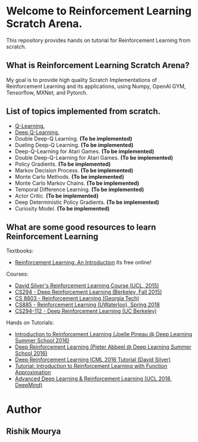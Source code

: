 # Welcome to Reinforcement Learning Scratch Arena.
This repository provides hands on tutorial for Reinforcement Learning from scratch.

## What is Reinforcement Learning Scratch Arena?

My goal is to provide high quality Scratch Implementations of Reinforcement Learning and its applications, using Numpy, OpenAI GYM, Tensorflow, MXNet, and Pytorch.

## List of topics implemented from scratch.
- [Q-Learning.](https://github.com/braindotai/Reinforcement-Learning-Scratch-Arena/tree/master/Q-Learning)
- [Deep Q-Learning.](https://github.com/braindotai/Reinforcement-Learning-Scratch-Arena/tree/master/Q-Learning)
- Double Deep-Q Learning. __(To be implemented)__
- Dueling Deep-Q Learning. __(To be implemented)__
- Deep-Q-Learning for Atari Games. __(To be implemented)__
- Double Deep-Q-Learning for Atari Games. __(To be implemented)__
- Policy Gradients. __(To be implemented)__
- Markov Decision Process. __(To be implemented)__
- Monte Carlo Methods. __(To be implemented)__
- Monte Carlo Markov Chains. __(To be implemented)__
- Temporal Difference Learning. __(To be implemented)__
- Actor Critic. __(To be implemented)__
- Deep Deterministic Policy Gradients. __(To be implemented)__
- Curiosity Model. __(To be implemented)__

## What are some good resources to learn Reinforcement Learning

Textbooks:

- [Reinforcement Learning: An Introduction](http://incompleteideas.net/book/RLbook2018.pdf) Its free online!

Courses:

- [David Silver's Reinforcement Learning Course (UCL, 2015)](http://www0.cs.ucl.ac.uk/staff/d.silver/web/Teaching.html)
- [CS294 - Deep Reinforcement Learning (Berkeley, Fall 2015)](http://rll.berkeley.edu/deeprlcourse/)
- [CS 8803 - Reinforcement Learning (Georgia Tech)](https://www.udacity.com/course/reinforcement-learning--ud600)
- [CS885 - Reinforcement Learning (UWaterloo), Spring 2018](https://cs.uwaterloo.ca/~ppoupart/teaching/cs885-spring18/)
- [CS294-112 - Deep Reinforcement Learning (UC Berkeley)](http://rail.eecs.berkeley.edu/deeprlcourse/)

Hands on Tutorials:

- [Introduction to Reinforcement Learning (Joelle Pineau @ Deep Learning Summer School 2016)](http://videolectures.net/deeplearning2016_pineau_reinforcement_learning/)
- [Deep Reinforcement Learning (Pieter Abbeel @ Deep Learning Summer School 2016)](http://videolectures.net/deeplearning2016_abbeel_deep_reinforcement/)
- [Deep Reinforcement Learning ICML 2016 Tutorial (David Silver)](http://techtalks.tv/talks/deep-reinforcement-learning/62360/)
- [Tutorial: Introduction to Reinforcement Learning with Function Approximation](https://www.youtube.com/watch?v=ggqnxyjaKe4)
- [Advanced Deep Learning & Reinforcement Learning (UCL 2018, DeepMind)](https://www.youtube.com/playlist?list=PLqYmG7hTraZDNJre23vqCGIVpfZ_K2RZs)

# Author

## __Rishik Mourya__
